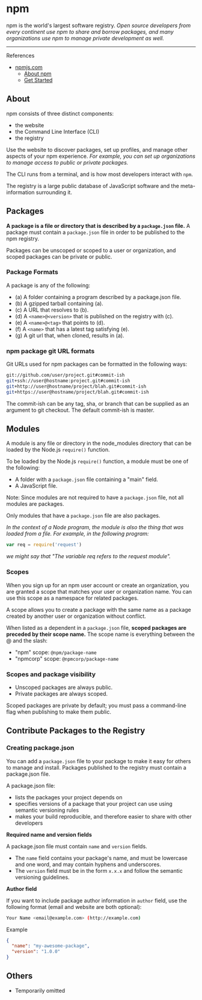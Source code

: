 # npm

npm is the world's largest software registry.
_Open source developers from every continent use npm to share and borrow packages,_
_and many organizations use npm to manage private development as well._

---

References

- [npmjs.com](https://www.npmjs.com/)
    - [About npm](https://docs.npmjs.com/about-npm)
    - [Get Started](https://docs.npmjs.com/getting-started)

## About

npm consists of three distinct components:

- the website
- the Command Line Interface (CLI)
- the registry

Use the website to discover packages, set up profiles, and manage other aspects of your npm experience.
_For example, you can set up organizations to manage access to public or private packages._

The CLI runs from a terminal, and is how most developers interact with `npm`.

The registry is a large public database of JavaScript software and the meta-information surrounding it.

## Packages

**A package is a file or directory that is described by a `package.json` file.**
A package must contain a `package.json` file in order to be published to the npm registry.

Packages can be unscoped or scoped to a user or organization, and scoped packages can be private or public.

### Package Formats

A package is any of the following:

- (a) A folder containing a program described by a package.json file.
- (b) A gzipped tarball containing (a).
- (c) A URL that resolves to (b).
- (d) A `<name>@<version>` that is published on the registry with (c).
- (e) A `<name>@<tag>` that points to (d).
- (f) A `<name>` that has a latest tag satisfying (e).
- (g) A git url that, when cloned, results in (a).

### npm package git URL formats

Git URLs used for npm packages can be formatted in the following ways:

```bash
git://github.com/user/project.git#commit-ish
git+ssh://user@hostname:project.git#commit-ish
git+http://user@hostname/project/blah.git#commit-ish
git+https://user@hostname/project/blah.git#commit-ish
```

The commit-ish can be any tag, sha, or branch that can be supplied as an argument to git checkout.
The default commit-ish is master.

## Modules

A module is any file or directory in the node_modules directory that can be loaded by the Node.js `require()` function.

To be loaded by the Node.js `require()` function, a module must be one of the following:

- A folder with a `package.json` file containing a "main" field.
- A JavaScript file.

Note: Since modules are not required to have a `package.json` file, not all modules are packages.

Only modules that have a `package.json` file are also packages.

_In the context of a Node program, the module is also the thing that was loaded from a file._
_For example, in the following program:_

```js
var req = require('request')
```

_we might say that "The variable req refers to the request module"._

### Scopes

When you sign up for an npm user account or create an organization,
you are granted a scope that matches your user or organization name.
You can use this scope as a namespace for related packages.

A scope allows you to create a package with the same name as a package
created by another user or organization without conflict.

When listed as a dependent in a `package.json` file,
**scoped packages are preceded by their scope name.**
The scope name is everything between the @ and the slash:

- "npm" scope: `@npm/package-name`
- "npmcorp" scope: `@npmcorp/package-name`

### Scopes and package visibility

- Unscoped packages are always public.
- Private packages are always scoped.

Scoped packages are private by default;
you must pass a command-line flag when publishing to make them public.

## Contribute Packages to the Registry

### Creating package.json

You can add a `package.json` file to your package to make it easy for others to manage and install.
Packages published to the registry must contain a package.json file.

A package.json file:

- lists the packages your project depends on
- specifies versions of a package that your project can use using semantic versioning rules
- makes your build reproducible, and therefore easier to share with other developers

**Required name and version fields**

A package.json file must contain `name` and `version` fields.

- The `name` field contains your package's name, and must be lowercase and one word, and may contain hyphens and underscores.
- The `version` field must be in the form `x.x.x` and follow the semantic versioning guidelines.

**Author field**

If you want to include package author information in `author` field,
use the following format (email and website are both optional):

```bash
Your Name <email@example.com> (http://example.com)
```

Example

```json
{
  "name": "my-awesome-package",
  "version": "1.0.0"
}
```

## Others

- Temporarily omitted
